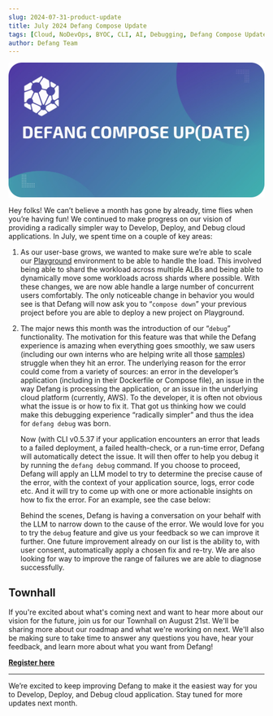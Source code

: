 ```yaml
---
slug: 2024-07-31-product-update
title: July 2024 Defang Compose Update
tags: [Cloud, NoDevOps, BYOC, CLI, AI, Debugging, Defang Compose Update]
author: Defang Team
---
```


![Defang Compose Update](/img/defang-compose-update.webp)

Hey folks! We can’t believe a month has gone by already, time flies when you’re having fun! We continued to make progress on our vision of providing a radically simpler way to Develop, Deploy, and Debug cloud applications. In July, we spent time on a couple of key areas:

1.  As our user-base grows, we wanted to make sure we’re able to scale our [Playground](https://docs.defang.io/docs/concepts/defang-playground) environment to be able to handle the load. This involved being able to shard the workload across multiple ALBs and being able to dynamically move some workloads  across shards where possible. With these changes, we are now able handle a large number of concurrent users comfortably. The only noticeable change in behavior you would see is that Defang will now ask you to “`compose down`” your previous project before you are able to deploy a new project on Playground.

2.  The major news this month was the introduction of our “`debug`” functionality. The motivation for this feature was that while the Defang experience is amazing when everything goes smoothly, we saw users (including our own interns who are helping write all those [samples](https://defang.io/samples)) struggle when they hit an error. The underlying reason for the error could come from a variety of sources: an error in the developer’s application (including in their Dockerfile or Compose file), an issue in the way Defang is processing the application, or an issue in the underlying cloud platform (currently, AWS). To the developer, it is often not obvious what the issue is or how to fix it. That got us thinking how we could make this debugging experience “radically simpler” and thus the idea for `defang debug` was born.

    Now (with CLI v0.5.37 if your application encounters an error that leads to a failed deployment, a failed health-check, or a run-time error, Defang will automatically detect the issue. It will then offer to help you debug it by running the `defang debug`  command. If you choose to proceed, Defang will apply an LLM model to try to determine the precise cause of the error, with the context of your application source, logs, error code etc. And it will try to come up with one or more actionable insights on how to fix the error. For an example, see the case below:



    Behind the scenes, Defang is having a conversation on your behalf with the LLM to narrow down to the cause of the error.  We would love for you to try the `debug` feature and give us your feedback so we can improve it further. One future improvement already on our list is the ability to, with user consent, automatically apply a chosen fix and re-try. We are also looking for way to improve the range of failures we are able to diagnose successfully.

## Townhall

If you're excited about what's coming next and want to hear more about our vision for the future, join us for our Townhall on August 21st. We'll be sharing more about our roadmap and what we're working on next. We'll also be making sure to take time to answer any questions you have, hear your feedback, and learn more about what you want from Defang!

**[Register here](https://lu.ma/rlj13eq5)**

---

We’re excited to keep improving Defang to make it the easiest way for you to Develop, Deploy, and Debug cloud application. Stay tuned for more updates next month.
